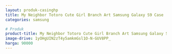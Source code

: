 ```yaml
---
layout: produk-casinghp
title: My Neighbor Totoro Cute Girl Branch Art Samsung Galaxy S9 Case
categories: samsung

# Produk
product-title: My Neighbor Totoro Cute Girl Branch Art Samsung Galaxy S9 Case
image-drive: 1yOHgUIN2zT4y5amkmGsl1O-N-GUV8PP_
harga: 90000
---
```

